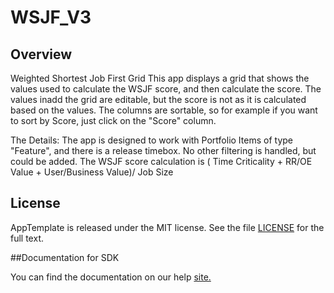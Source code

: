 WSJF_V3
=========================

## Overview
Weighted Shortest Job First Grid This app displays a grid that shows the values
used to calculate the WSJF score, and then calculate the score. The values inadd 
the grid are editable, but the score is not as it is calculated based on the
values. The columns are sortable, so for example if you want to sort by Score, 
just click on the "Score" column.

The Details: The app is designed to work with Portfolio Items of type "Feature",
and there is a release timebox. No other filtering is handled, but could be 
added. The WSJF score calculation is 
( Time Criticality + RR/OE Value + User/Business Value)/ Job Size 


## License

AppTemplate is released under the MIT license.  See the file [LICENSE](./LICENSE) for the full text.

##Documentation for SDK

You can find the documentation on our help [site.](https://help.rallydev.com/apps/2.0rc2/doc/)
